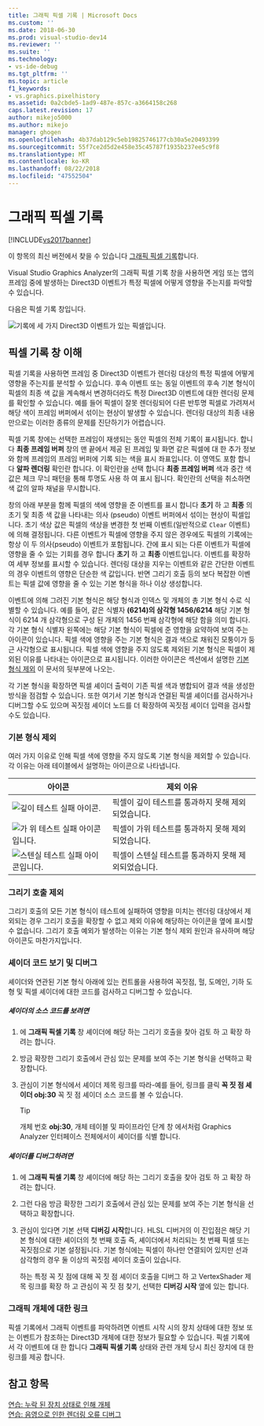 ```yaml
---
title: 그래픽 픽셀 기록 | Microsoft Docs
ms.custom: ''
ms.date: 2018-06-30
ms.prod: visual-studio-dev14
ms.reviewer: ''
ms.suite: ''
ms.technology:
- vs-ide-debug
ms.tgt_pltfrm: ''
ms.topic: article
f1_keywords:
- vs.graphics.pixelhistory
ms.assetid: 0a2cbde5-1ad9-487e-857c-a3664158c268
caps.latest.revision: 17
author: mikejo5000
ms.author: mikejo
manager: ghogen
ms.openlocfilehash: 4b37dab129c5eb19825746177cb30a5e20493399
ms.sourcegitcommit: 55f7ce2d5d2e458e35c45787f1935b237ee5c9f8
ms.translationtype: MT
ms.contentlocale: ko-KR
ms.lasthandoff: 08/22/2018
ms.locfileid: "47552504"
---
```

# <a name="graphics-pixel-history"></a>그래픽 픽셀 기록
[!INCLUDE[vs2017banner](../includes/vs2017banner.md)]

이 항목의 최신 버전에서 찾을 수 있습니다 [그래픽 픽셀 기록](https://docs.microsoft.com/visualstudio/debugger/graphics/graphics-pixel-history)합니다.  
  
Visual Studio Graphics Analyzer의 그래픽 픽셀 기록 창을 사용하면 게임 또는 앱의 프레임 중에 발생하는 Direct3D 이벤트가 특정 픽셀에 어떻게 영향을 주는지를 파악할 수 있습니다.  
  
 다음은 픽셀 기록 창입니다.  
  
 ![기록에 세 가지 Direct3D 이벤트가 있는 픽셀입니다. ](../debugger/media/gfx-diag-demo-pixel-history-orientation.png "gfx_diag_demo_pixel_history_orientation")  
  
## <a name="understanding-the-pixel-history-window"></a>픽셀 기록 창 이해  
 픽셀 기록을 사용하면 프레임 중 Direct3D 이벤트가 렌더링 대상의 특정 픽셀에 어떻게 영향을 주는지를 분석할 수 있습니다. 후속 이벤트 또는 동일 이벤트의 후속 기본 형식이 픽셀의 최종 색 값을 계속해서 변경하더라도 특정 Direct3D 이벤트에 대한 렌더링 문제를 확인할 수 있습니다. 예를 들어 픽셀이 잘못 렌더링되어 다른 반투명 픽셀로 가려져서 해당 색이 프레임 버퍼에서 섞이는 현상이 발생할 수 있습니다. 렌더링 대상의 최종 내용만으로는 이러한 종류의 문제를 진단하기가 어렵습니다.  
  
 픽셀 기록 창에는 선택한 프레임이 재생되는 동안 픽셀의 전체 기록이 표시됩니다. 합니다 **최종 프레임 버퍼** 창의 맨 끝에서 제공 된 프레임 및 화면 같은 픽셀에 대 한 추가 정보와 함께 프레임의 프레임 버퍼에 기록 되는 색을 표시 좌표입니다. 이 영역도 포함 합니다 **알파 렌더링** 확인란 합니다. 이 확인란을 선택 합니다 **최종 프레임 버퍼** 색과 중간 색 값은 체크 무늬 패턴을 통해 투명도 사용 하 여 표시 됩니다. 확인란의 선택을 취소하면 색 값의 알파 채널을 무시합니다.  
  
 창의 아래 부분을 함께 픽셀의 색에 영향을 준 이벤트를 표시 합니다 **초기** 하 고 **최종** 의 초기 및 최종 색 값을 나타내는 의사 (pseudo) 이벤트 버퍼에서 섞이는 현상이 픽셀입니다. 초기 색상 값은 픽셀의 색상을 변경한 첫 번째 이벤트(일반적으로 `Clear` 이벤트)에 의해 결정됩니다. 다른 이벤트가 픽셀에 영향을 주지 않은 경우에도 픽셀의 기록에는 항상 이 두 의사(pseudo) 이벤트가 포함됩니다. 간에 표시 되는 다른 이벤트가 픽셀에 영향을 줄 수 있는 기회를 경우 합니다 **초기** 하 고 **최종** 이벤트입니다. 이벤트를 확장하여 세부 정보를 표시할 수 있습니다. 렌더링 대상을 지우는 이벤트와 같은 간단한 이벤트의 경우 이벤트의 영향은 단순한 색 값입니다. 반면 그리기 호출 등의 보다 복잡한 이벤트는 픽셀 값에 영향을 줄 수 있는 기본 형식을 하나 이상 생성합니다.  
  
 이벤트에 의해 그려진 기본 형식은 해당 형식과 인덱스 및 개체의 총 기본 형식 수로 식별할 수 있습니다. 예를 들어, 같은 식별자 **(6214)의 삼각형 1456/6214** 해당 기본 형식이 6214 개 삼각형으로 구성 된 개체의 1456 번째 삼각형에 해당 함을 의미 합니다. 각 기본 형식 식별자 왼쪽에는 해당 기본 형식이 픽셀에 준 영향을 요약하여 보여 주는 아이콘이 있습니다. 픽셀 색에 영향을 주는 기본 형식은 결과 색으로 채워진 모퉁이가 둥근 사각형으로 표시됩니다. 픽셀 색에 영향을 주지 않도록 제외된 기본 형식은 픽셀이 제외된 이유를 나타내는 아이콘으로 표시됩니다. 이러한 아이콘은 섹션에서 설명한 [기본 형식 제외](../debugger/graphics-pixel-history.md#exclusion) 이 문서의 뒷부분에 나오는.  
  
 각 기본 형식을 확장하면 픽셀 셰이더 출력이 기존 픽셀 색과 병합되어 결과 색을 생성한 방식을 점검할 수 있습니다. 또한 여기서 기본 형식과 연결된 픽셀 셰이더를 검사하거나 디버그할 수도 있으며 꼭짓점 셰이더 노드를 더 확장하여 꼭짓점 셰이더 입력을 검사할 수도 있습니다.  
  
###  <a name="exclusion"></a> 기본 형식 제외  
 여러 가지 이유로 인해 픽셀 색에 영향을 주지 않도록 기본 형식을 제외할 수 있습니다. 각 이유는 아래 테이블에서 설명하는 아이콘으로 나타냅니다.  
  
|아이콘|제외 이유|  
|----------|--------------------------|  
|![깊이 테스트 실패 아이콘. ](../debugger/media/vsg-hist-icon-failed-depth.png "vsg_hist_icon_failed_depth")|픽셀이 깊이 테스트를 통과하지 못해 제외되었습니다.|  
|![가 위 테스트 실패 아이콘입니다. ](../debugger/media/vsg-hist-icon-failed-scissor.png "vsg_hist_icon_failed_scissor")|픽셀이 가위 테스트를 통과하지 못해 제외되었습니다.|  
|![스텐실 테스트 실패 아이콘입니다. ](../debugger/media/vsg-hist-icon-failed-stencil.png "vsg_hist_icon_failed_stencil")|픽셀이 스텐실 테스트를 통과하지 못해 제외되었습니다.|  
  
### <a name="draw-call-exclusion"></a>그리기 호출 제외  
 그리기 호출의 모든 기본 형식이 테스트에 실패하여 영향을 미치는 렌더링 대상에서 제외되는 경우 그리기 호출을 확장할 수 없고 제외 이유에 해당하는 아이콘을 옆에 표시할 수 없습니다. 그리기 호출 예외가 발생하는 이유는 기본 형식 제외 원인과 유사하며 해당 아이콘도 마찬가지입니다.  
  
### <a name="viewing-and-debugging-shader-code"></a>셰이더 코드 보기 및 디버그  
 셰이더와 연관된 기본 형식 아래에 있는 컨트롤을 사용하여 꼭짓점, 헐, 도메인, 기하 도형 및 픽셀 셰이더에 대한 코드를 검사하고 디버그할 수 있습니다.  
  
##### <a name="to-view-a-shaders-source-code"></a>셰이더의 소스 코드를 보려면  
  
1.  에 **그래픽 픽셀 기록** 창 셰이더에 해당 하는 그리기 호출을 찾아 검토 하 고 확장 하려는 합니다.  
  
2.  방금 확장한 그리기 호출에서 관심 있는 문제를 보여 주는 기본 형식을 선택하고 확장합니다.  
  
3.  관심이 기본 형식에서 셰이더 제목 링크를 따라-예를 들어, 링크를 클릭 **꼭 짓 점 셰이더 obj:30** 꼭 짓 점 셰이더 소스 코드를 볼 수 있습니다.  
  
    > [!TIP]
    >  개체 번호 **obj:30**, 개체 테이블 및 파이프라인 단계 창 에서처럼 Graphics Analyzer 인터페이스 전체에서이 셰이더를 식별 합니다.  
  
##### <a name="to-debug-a-shader"></a>셰이더를 디버그하려면  
  
1.  에 **그래픽 픽셀 기록** 창 셰이더에 해당 하는 그리기 호출을 찾아 검토 하 고 확장 하려는 합니다.  
  
2.  그런 다음 방금 확장한 그리기 호출에서 관심 있는 문제를 보여 주는 기본 형식을 선택하고 확장합니다.  
  
3.  관심이 있다면 기본 선택 **디버깅 시작**합니다. HLSL 디버거의 이 진입점은 해당 기본 형식에 대한 셰이더의 첫 번째 호출 즉, 셰이더에서 처리되는 첫 번째 픽셀 또는 꼭짓점으로 기본 설정됩니다. 기본 형식에는 픽셀이 하나만 연결되어 있지만 선과 삼각형의 경우 둘 이상의 꼭짓점 셰이더 호출이 있습니다.  
  
     하는 특정 꼭 짓 점에 대해 꼭 짓 점 셰이더 호출을 디버그 하 고 VertexShader 제목 링크를 확장 하 고 관심이 꼭 짓 점 찾기, 선택한 **디버깅 시작** 옆에 있는 합니다.  
  
### <a name="links-to-graphics-objects"></a>그래픽 개체에 대한 링크  
 픽셀 기록에서 그래픽 이벤트를 파악하려면 이벤트 시작 시의 장치 상태에 대한 정보 또는 이벤트가 참조하는 Direct3D 개체에 대한 정보가 필요할 수 있습니다. 픽셀 기록에서 각 이벤트에 대 한 합니다 **그래픽 픽셀 기록** 상태와 관련 개체 당시 최신 장치에 대 한 링크를 제공 합니다.  
  
## <a name="see-also"></a>참고 항목  
 [연습: 누락 된 장치 상태로 인해 개체](../debugger/walkthrough-missing-objects-due-to-device-state.md)   
 [연습: 음영으로 인한 렌더링 오류 디버그](../debugger/walkthrough-debugging-rendering-errors-due-to-shading.md)



